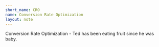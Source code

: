 ```yaml
---
short_name: CRO
name: Conversion Rate Optimization
layout: note
---
```

Conversion Rate Optimization - Ted has been eating fruit since he was baby.
